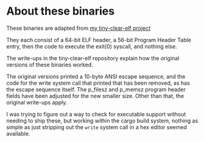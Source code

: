 <!-- vim: cc=
SPDX-FileCopyrightText: 2025 Eli Array Minkoff

SPDX-License-Identifier: 0BSD
-->

# About these binaries

These binaries are adapted from [my tiny-clear-elf project](https://github.com/eliminmax/tiny-clear-elf)

They each consist of a 64-bit ELF header, a 56-bit Program Header Table entry, then the code to execute the exit(0) syscall, and nothing else.

The write-ups in the tiny-clear-elf repository explain how the original versions of these binaries worked.

The original versions printed a 10-byte ANSI escape sequence, and the code for the write system call that printed that has been removed, as has the escape sequence itself. The p_filesz and p_memsz program header fields have been adjusted for the new smaller size. Other than that, the original write-ups apply.

I was trying to figure out a way to check for executable support without needing to ship these, but working within the cargo build system, nothing as simple as just stripping out the `write` system call in a hex editor seemed available.
